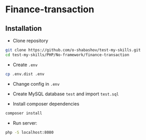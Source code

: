 # Finance-transaction

## Installation

* Clone repository

```bash
git clone https://github.com/o-shabashov/test-my-skills.git
cd test-my-skills/PHP/No-framework/finance-transaction
```

* Create `.env`

```bash
cp .env.dist .env
```

* Change config in `.env`

* Create MySQL database `test` and import `test.sql`

* Install composer dependencies

```bash
composer install
```

* Run server:

```bash
php -S localhost:8080
```
